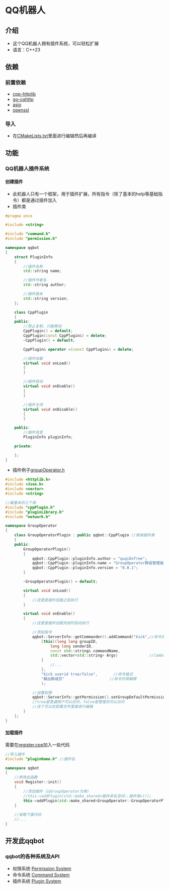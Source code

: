 # QQ机器人
## 介绍
- 这个QQ机器人拥有插件系统，可以轻松扩展
- 语言：C++23

## 依赖
### 前置依赖
- [cpp-httplib](https://github.com/yhirose/cpp-httplib)
- [go-cqhttp](https://github.com/Mrs4s/go-cqhttp)
- [asio](https://github.com/chriskohlhoff/asio)
- [openssl](https://github.com/openssl/openssl)
### 导入
- 在[CMakeLists.txt](./CMakeLists.txt)里面进行编辑然后再编译

## 功能
### QQ机器人插件系统
#### 创建插件
- 此机器人只有一个框架，用于插件扩展，所有指令（除了基本的help等基础指令）都是通过插件加入  
- 插件类  
```cpp
#pragma once

#include <string>

#include "command.h"
#include "permission.h"

namespace qqbot
{
	struct PluginInfo
	{
		//插件名称
		std::string name;

		//插件作者名
		std::string author;

		//插件版本
		std::string version;
	};

	class CppPlugin
	{
	public:
		//禁止复制，只能移动
		CppPlugin() = default;
		CppPlugin(const CppPlugin&) = delete;
		~CppPlugin() = default;

		CppPlugin& operator =(const CppPlugin&) = delete;

		//插件加载
		virtual void onLoad()
		{
		}

		//插件启动
		virtual void onEnable()
		{
		}

		//插件关闭
		virtual void onDisable()
		{
		}

	public:
		//插件信息
		PluginInfo pluginInfo;

	private:

	};
}

```

- 插件例子[groupOperator.h](./plugin/groupOperator.h)  
```cpp
#include <httplib.h>
#include <Json.h>
#include <vector>
#include <string>

//最基本的三个库
#include "cppPlugin.h"
#include "pluginLibrary.h"
#include "network.h"

namespace GroupOperator
{
    class GroupOperatorPlugin : public qqbot::CppPlugin //继承插件类
    {
    public:
        GroupOperatorPlugin()
        {
            qqbot::CppPlugin::pluginInfo.author = "quqiOnfree";            //作者名
            qqbot::CppPlugin::pluginInfo.name = "GroupOperator群组管理插件";//插件名称
            qqbot::CppPlugin::pluginInfo.version = "0.0.1";                //插件版本
        }

        ~GroupOperatorPlugin() = default;

        virtual void onLoad()
        {
            //这里是插件加载之前执行
        }

        virtual void onEnable()
        {
            //这里是插件加载完成时启动执行

            //添加指令
            qqbot::ServerInfo::getCommander().addCommand("kick",//命令名称
                [this](long long groupID,
                    long long senderID,
                    const std::string& commandName,
                    std::vector<std::string> Args)              //lambda表达式或符合格式的函数
                {
                    //...
                },
                "kick userid true/false",       //命令格式
                "踢出群成员"                    //命令作用解释
                );

            //设置权限
            qqbot::ServerInfo::getPermission().setGroupDefaultPermission("kick", false);
            //true是普通用户可以访问，false是管理员可以访问
            //这个可以在配置文件里面进行编辑
        }
    };
}


```
#### 加载插件  
需要在[register.cpp](./register/register.cpp)加入一些代码
```cpp
//导入插件
#include "pluginName.h" //插件名

namespace qqbot
{
	//修改此函数
	void Register::init()
	{
		//添加插件（以GroupOperator为例）
		//this->addPlugin(std::make_shared<插件命名空间::插件类>());
		this->addPlugin(std::make_shared<GroupOperator::GroupOperatorPlugin>());
	}
	
	//省略下面代码
	//...
}

```
## 开发此qqbot
### qqbot的各种系统及API
- 权限系统 [Permission System](./doc/permission.md)
- 命令系统 [Command System](./doc/command.md)
- 插件系统 [Plugin System](./doc/plugin.md)
